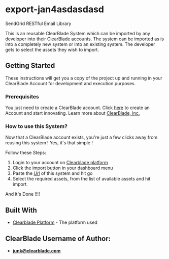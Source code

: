 # export-jan4asdasdasd

SendGrid RESTful Email Library

This is an reusable ClearBlade System which can be imported by any developer into their ClearBlade accounts. The system can be imported as is into a completely new system or into an existing system. The developer gets to select the assets they wish to import.

## Getting Started

These instructions will get you a copy of the project up and running in your ClearBlade Account for development and execution purposes.

### Prerequisites

You just need to create a ClearBlade account. Click [here](https://platform.clearblade.com) to create an Account and start innovating. Learn more about [ClearBlade, Inc.](https://clearblade.com) 

### How to use this System?

Now that a ClearBlade account exists, you're just a few clicks away from reusing this system !
Yes, it's that simple !

Follow these Steps:

1. Login to your account on [Clearblade platform](https://platform.clearblade.com)
2. Click the import button in your dashboard menu
3. Paste the [Url](https://github.com/clearbladeplatform/export-jan4asdasdasd) of this system and hit go
4. Select the required assets, from the list of available assets and hit import.

And it's Done !!!!


## Built With

* [Clearblade Platform](https://platform.clearblade.com) - The platform used

## ClearBlade Username of Author:

* **junk@clearblade.com** 

